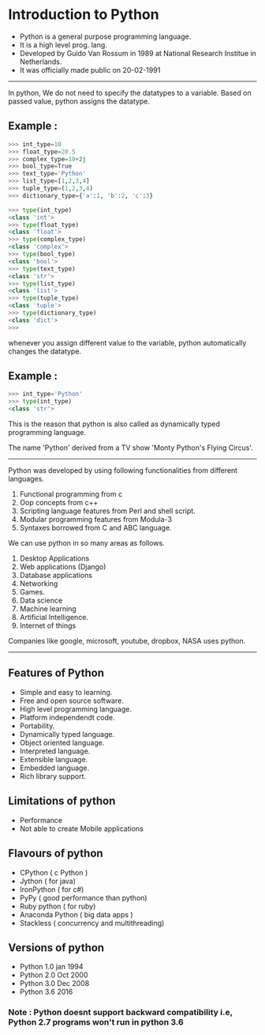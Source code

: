 # Introduction to Python

- Python is a general purpose programming language.
- It is a high level prog. lang.
- Developed by Guido Van Rossum in 1989 at National Research Institue in Netherlands.
- It was officially made public on 20-02-1991
---

In python, We do not need to specify the datatypes to a variable. Based on passed value, python assigns the datatype.

## Example :
```python	
>>> int_type=10
>>> float_type=20.5
>>> complex_type=10+2j
>>> bool_type=True
>>> text_type='Python'
>>> list_type=[1,2,3,4]
>>> tuple_type=(1,2,3,4)
>>> dictionary_type={'a':1, 'b':2, 'c':3}

>>> type(int_type)
<class 'int'>
>>> type(float_type)
<class 'float'>
>>> type(complex_type)
<class 'complex'>
>>> type(bool_type)
<class 'bool'>
>>> type(text_type)
<class 'str'>
>>> type(list_type)
<class 'list'>
>>> type(tuple_type)
<class 'tuple'>
>>> type(dictionary_type)
<class 'dict'>
>>> 
```	

whenever you assign different value to the variable, python automatically changes the datatype.
## Example :
```python	
>>> int_type='Python'
>>> type(int_type)
<class 'str'>
```
This is the reason that python is also called as dynamically typed programming language.

The name 'Python' derived from a TV show \'Monty Python's Flying Circus\'.
___

Python was developed by using following functionalities from different languages.

1. Functional programming from c
2. Oop concepts from c++
3. Scripting language features from Perl and shell script.
4. Modular programming features from Modula-3
5. Syntaxes borrowed from C and ABC language.

We can use python in so many areas as follows.
1. Desktop Applications
2. Web applications (Django)
3. Database applications
4. Networking
5. Games.
6. Data science
7. Machine learning
8. Artificial Intelligence.
9. Internet of things
	
Companies like google, microsoft, youtube, dropbox, NASA uses python.
___
## Features of Python
* Simple and easy to learning.
* Free and open source software.
* High level programming language.
* Platform independendt code.
* Portability.
* Dynamically typed language.
* Object oriented language.
* Interpreted language.
* Extensible language.
* Embedded language.
* Rich library support.
	
## Limitations of python 
* Performance 
* Not able to create Mobile applications
	

## Flavours of python
* CPython ( c Python )
* Jython  ( for java)
* IronPython ( for c#)
* PyPy ( good performance than python)
* Ruby python ( for ruby)
* Anaconda Python ( big data apps )
* Stackless ( concurrency and multithreading)

## Versions of python 
* Python 1.0	jan 1994
* Python 2.0	Oct 2000
* Python 3.0	Dec 2008
* Python 3.6	2016
	
### Note : Python doesnt support backward compatibility i.e, Python 2.7 programs won't run in python 3.6
		
		
		
		
		
	
	
	
	
	
	










 



 